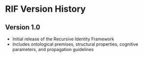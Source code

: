 # RIF Version History

## Version 1.0
- Initial release of the Recursive Identity Framework
- Includes ontological premises, structural properties, cognitive parameters, and propagation guidelines
